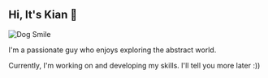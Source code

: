 ## Hi, It's Kian 👋
![Dog Smile](https://media.tenor.com/DDUI5HLOwaYAAAAM/dog-smile.gif)
<p>I'm a passionate guy who enjoys exploring the abstract world.</p>
<p>Currently, I'm working on and developing my skills. I'll tell you more later :))</p>
